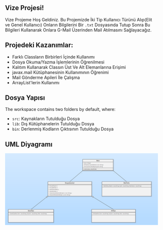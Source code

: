 ## Vize Projesi!

Vize Projeme Hoş Geldiniz.
Bu Projemizde İki Tip Kullanıcı Türünü Alıp(Elit ve Genel Kullanıcı) Onların Bilgilerini Bir `.txt` Dosyasında Tutup Sonra Bu Bilgileri Kullanarak Onlara G-Mail Üzerinden Mail Atılmasını Sağlayacağız.


## Projedeki Kazanımlar:
- Farklı Classların Birbirleri İçinde Kullanımı
- Dosya Okuma/Yazma İşlemlerinin Öğrenilmesi
- Kalıtım Kullanarak Classın Üst Ve Alt Elemanlarına Erişimi
- javax.mail Kütüphanesinin Kullanımının Öğrenimi
- Mail Gönderme Apileri İle Çalışma
- ArrayList'lerin Kullanımı
## Dosya Yapısı

The workspace contains two folders by default, where:

- `src`: Kaynakların Tutulduğu Dosya
- `lib`: Dış Kütüphanelerin Tutulduğu Dosya
- `bin`: Derlenmiş Kodların Çıktısının Tutulduğu Dosya


## UML Diyagramı

![img](https://github.com/AhmetOytun/Vize/blob/master/UML%20Diyagram%C4%B1.png?raw=true)
